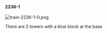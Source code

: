 #### 2236-1
![train-2236-1-0.png](https://github.com/lil-lab/nlvr/raw/master/nlvr/train/images/28/train-2236-1-0.png "train-2236-1-0.png")

There are 2 towers with a blue block at the base